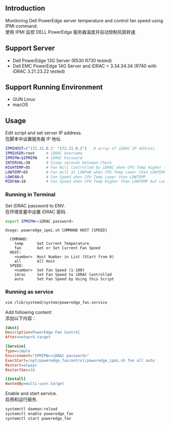 ## Introduction
Monitoring Dell PowerEdge server temperature and control fan speed using IPMI command.  
使用 IPMI 监控 DELL PowerEdge 服务器温度并自动控制风扇转速.

## Support Server
- Dell PowerEdge 13G Server (R530 R730 tested)
- Dell EMC PowerEdge 14G Server and iDRAC < 3.34.34.34 (R740 with iDRAC 3.21.23.22 tested)

## Support Running Environment
- GUN Linux
- macOS

## Usage

Edit script and set server IP address.  
在脚本中设置服务器 IP 地址.

```bash
IPMIHOST=("172.31.0.1" "172.31.0.2")   # array of iDRAC IP Address
IPMIUSER=root     # iDRAC Username
IPMIPW=$IPMIPW    # iDRAC Password
INTERVAL=30       # Sleep seconds between Check
HIGHTEMP=85       # Fan Will Controlled by iDRAC when CPU Temp Higher than HIGHTEMP
LOWTEMP=65        # Fan Will at LOWFAN when CPU Temp Lower than LOWTEMP
LOWFAN=5          # Fan Speed when CPU Temp Lower than LOWTEMP
MIDFAN=10         # Fan Speed when CPU Temp Higher than LOWTEMP but Lower than HIGHTEMP
```

### Running in Terminal

Set iDRAC password to ENV.  
在环境变量中设置 iDRAC 密码.
```bash
export IPMIPW=<iDRAC password>
```

```
Usage: poweredge_ipmi.sh COMMAND HOST [SPEED]

  COMMAND:
    temp      Get Current Temperature
    fan       Get or Set Current Fan Speed
  HOST:
    <number>  Host Number in List (Start from 0)
    all       All Host
  SPEED:
    <number>  Set Fan Speed (1-100)
    idrac     Set Fan Speed to iDRAC Controlled
    auto      Set Fan Speed by Using this Script
```
### Running as service

```bash
vim /lib/systemd/system/poweredge_fan.service
```
Add following content:  
添加以下内容：
```ini
[Unit]
Description=PowerEdge Fan Control
After=network.target

[Service]
Type=simple
Environment="IPMIPW=<iDRAC password>"
ExecStart=/opt/poweredge_fancontrol/poweredge_ipmi.sh fan all auto
Restart=always
RestartSec=10

[Install]
WantedBy=multi-user.target
```

Enable and start service.  
启用和运行服务.
```bash
systemctl daemon-reload
systemctl enable poweredge_fan
systemctl start poweredge_fan
```